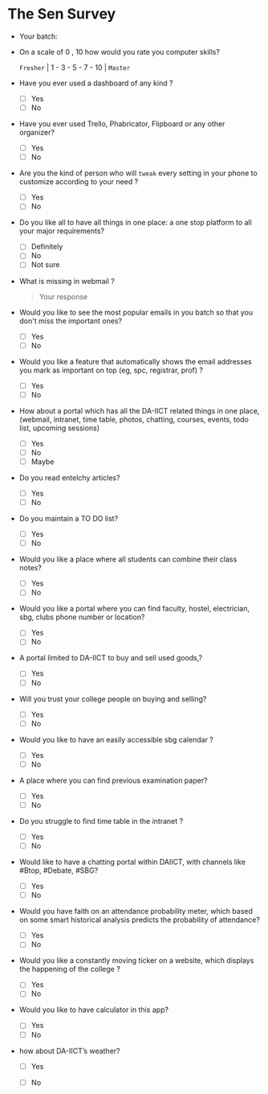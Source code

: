The Sen Survey
==============
* Your batch:
* On a scale of 0 , 10 how would you rate you computer skills?

    `Fresher` | 1 - 3 - 5 - 7 - 10 | `Master`

* Have you ever used a dashboard of any kind ?
  - [ ] Yes
  - [ ] No

* Have you ever used Trello, Phabricator, Flipboard or any other organizer?
  - [ ] Yes
  - [ ] No

* Are you the kind of person who will `tweak` every setting in your phone to customize according to your need ?
  - [ ] Yes
  - [ ] No

* Do you like all to have all things in one place: a one stop platform to all your major requirements?
  - [ ] Definitely
  - [ ] No
  - [ ] Not sure

* What is missing in webmail ?

  > Your response

* Would you like to see the most popular emails in you batch so that you don't miss the important ones?
  - [ ] Yes
  - [ ] No

* Would you like a feature that automatically shows the email addresses you mark as important on top (eg, spc, registrar, prof) ?
  - [ ] Yes
  - [ ] No

* How about a portal which has all the DA-IICT related things in one place, (webmail, intranet, time table, photos, chatting, courses, events, todo list, upcoming sessions)
  - [ ] Yes
  - [ ] No
  - [ ] Maybe

* Do you read entelchy articles?
  - [ ] Yes
  - [ ] No

* Do you maintain a TO DO list?
  - [ ] Yes
  - [ ] No

* Would you like a place where all students can combine their class notes?
  - [ ] Yes
  - [ ] No

* Would you like a portal where you can find faculty, hostel, electrician, sbg, clubs phone number or location?
  - [ ] Yes
  - [ ] No
  
* A portal limited to DA-IICT to buy and sell used goods,?
  - [ ] Yes
  - [ ] No

* Will you trust your college people on buying and selling?
  - [ ] Yes
  - [ ] No

* Would you like to have an easily accessible sbg calendar ?
  - [ ] Yes
  - [ ] No

* A place where you can find previous examination paper?
  - [ ] Yes
  - [ ] No

* Do you struggle to find time table in the intranet ?
  - [ ] Yes
  - [ ] No

* Would like to have a chatting portal within DAIICT, with channels like #Btop, #Debate, #SBG?
  - [ ] Yes
  - [ ] No

* Would you have faith on an attendance probability meter, which based on some smart historical analysis predicts the probability of attendance?
  - [ ] Yes
  - [ ] No

* Would you like a constantly moving ticker on a website, which displays the happening of the college ?
  - [ ] Yes
  - [ ] No

* Would you like to have calculator in this app?
  - [ ] Yes
  - [ ] No

* how about DA-IICT’s weather?
  - [ ] Yes
  - [ ] No


